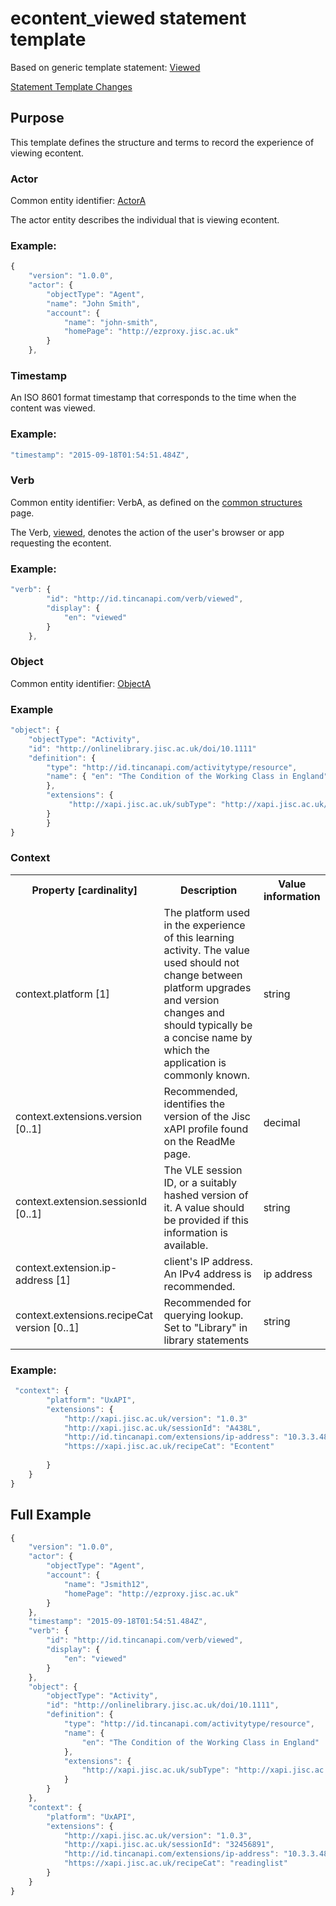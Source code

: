 # econtent_viewed statement template

Based on generic template statement: [Viewed](/generic/view.md)

[Statement Template Changes](/version_changes.md#econtent)

## Purpose
This template defines the structure and terms to record the experience of viewing econtent.

### Actor
Common entity identifier: [ActorA](/common_structures.md#actora) 

The actor entity describes the individual that is viewing econtent.

### Example:

``` Javascript
{
    "version": "1.0.0",
    "actor": {
        "objectType": "Agent",
        "name": "John Smith",
        "account": {
            "name": "john-smith",
            "homePage": "http://ezproxy.jisc.ac.uk"
        }
    },
```

### Timestamp
An ISO 8601 format timestamp that corresponds to the time when the content was viewed.

### Example:

``` javascript
"timestamp": "2015-09-18T01:54:51.484Z",
`````` 

### Verb
Common entity identifier: VerbA, as defined on the [common structures](/common_structures.md#verba) page.

The Verb, [viewed](/vocabulary.md#verbs), denotes the action of the user's browser or app requesting the econtent.

### Example:

``` javascript
"verb": {
        "id": "http://id.tincanapi.com/verb/viewed",
        "display": {
            "en": "viewed"
        }
    },
```


### Object
Common entity identifier: [ObjectA](/common_structures.md#objecta)

### Example

``` javascript
"object": {
	"objectType": "Activity",
	"id": "http://onlinelibrary.jisc.ac.uk/doi/10.1111"   	 	
	"definition": {
		"type": "http://id.tincanapi.com/activitytype/resource",			
		"name": { "en": "The Condition of the Working Class in England"
		},
		"extensions": {
     		 "http://xapi.jisc.ac.uk/subType": "http://xapi.jisc.ac.uk/journal"
	 	}
    	}
}
```





### Context

<table>
	<tr><th>Property [cardinality]</th><th>Description</th><th>Value information</</th></tr>
	<tr>
		<td>context.platform [1]</td>
		<td>The platform used in the experience of this learning activity. The value used should not change between platform upgrades and version changes and should typically be a concise name by which the application is commonly known.</td>
		<td>string</td>
	</tr>	
	<tr>
		<td>context.extensions.version [0..1]</td>
		<td>Recommended, identifies the version of the Jisc xAPI profile found on the ReadMe page. <br/></td>
		<td>decimal</td>
	</tr>
	<tr>
		<td>context.extension.sessionId [0..1]</td>
		<td>The VLE session ID, or a suitably hashed version of it. A value should be provided if this information is available.</td>
		<td>string</td>
	<tr> 
		<td>context.extension.ip-address [1]</td>
		<td>client's IP address. An IPv4 address is recommended.</td>
		<td>ip address</td>
	</tr>
	<tr>
		<td>context.extensions.recipeCat version [0..1]</td>
		<td>Recommended for querying lookup. Set to "Library" in library statements <br/></td>
		<td>string</td>
	</tr>
</table>

### Example:

``` javascript
 "context": {
		"platform": "UxAPI",
		"extensions": {
			"http://xapi.jisc.ac.uk/version": "1.0.3"
			"http://xapi.jisc.ac.uk/sessionId": "A438L",
			"http://id.tincanapi.com/extensions/ip-address": "10.3.3.48",
			"https://xapi.jisc.ac.uk/recipeCat": "Econtent"
			
		}
	}
}
```


## Full Example
``` javascript
{
	"version": "1.0.0",
	"actor": {
		"objectType": "Agent",
		"account": {
			"name": "Jsmith12",
			"homePage": "http://ezproxy.jisc.ac.uk"
		}
	},
	"timestamp": "2015-09-18T01:54:51.484Z",
	"verb": {
		"id": "http://id.tincanapi.com/verb/viewed",
		"display": {
			"en": "viewed"
		}
	},
	"object": {
		"objectType": "Activity",
		"id": "http://onlinelibrary.jisc.ac.uk/doi/10.1111",
		"definition": {
			"type": "http://id.tincanapi.com/activitytype/resource",
			"name": {
				"en": "The Condition of the Working Class in England"
			},
			"extensions": {
				"http://xapi.jisc.ac.uk/subType": "http://xapi.jisc.ac.uk/journal"
			}
		}
	},	
	"context": {
		"platform": "UxAPI",
		"extensions": {
			"http://xapi.jisc.ac.uk/version": "1.0.3",
			"http://xapi.jisc.ac.uk/sessionId": "32456891",
			"http://id.tincanapi.com/extensions/ip-address": "10.3.3.48",
			"https://xapi.jisc.ac.uk/recipeCat": "readinglist"
		}
	}
}
```
